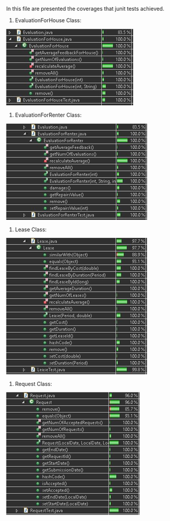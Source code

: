 In this file are presented the coverages that junit tests achieved.

1. EvaluationForHouse Class:

![](EvaluationForHouse_Coverages.JPG)


1. EvaluationForRenter Class:

![](EvaluationForRenter_Coverages.JPG)


1. Lease Class:      

![](Lease_Coverages.JPG)


1. Request Class:      

![](Request_Coverages.JPG)